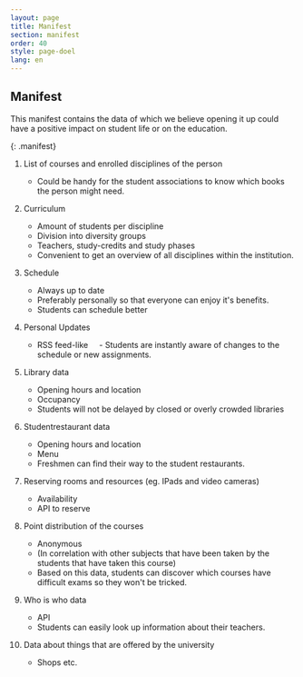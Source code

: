 ```yaml
---
layout: page
title: Manifest
section: manifest
order: 40
style: page-doel
lang: en
---
```



## Manifest
This manifest contains the data of which we believe opening it up could
have a positive impact on student life or on the education.

{: .manifest}
1. List of courses and enrolled disciplines of the person
    - Could be handy for the student associations to know which books the person might need.

2. Curriculum
    - Amount of students per discipline
    - Division into diversity groups
    - Teachers, study-credits and study phases
    - Convenient to get an overview of all disciplines within the institution.

3. Schedule
    - Always up to date
    - Preferably personally so that everyone can enjoy it's benefits.
    - Students can schedule better

4. Personal Updates
    - RSS feed-like
    - Students are instantly aware of changes to the schedule or new assignments.

5. Library data
    - Opening hours and location
    - Occupancy
    - Students will not be delayed by closed or overly crowded libraries

6. Studentrestaurant data
    - Opening hours and location
    - Menu
    - Freshmen can find their way to the student restaurants.

7. Reserving rooms and resources (eg. IPads and video cameras)
    - Availability
    - API to reserve

8. Point distribution of the courses
    - Anonymous
    - (In correlation with other subjects that have been taken by the students that have taken this course)
    - Based on this data, students can discover which courses have difficult exams so they won't be tricked.

9. Who is who data
	- API
	- Students can easily look up information about their teachers.

10. Data about things that are offered by the university
    - Shops etc.
